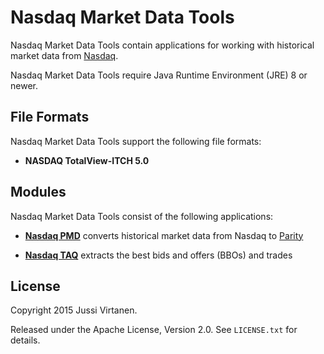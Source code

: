 Nasdaq Market Data Tools
========================

Nasdaq Market Data Tools contain applications for working with historical
market data from [Nasdaq][].

  [Nasdaq]: http://nasdaq.com

Nasdaq Market Data Tools require Java Runtime Environment (JRE) 8 or newer.


File Formats
------------

Nasdaq Market Data Tools support the following file formats:

- **NASDAQ TotalView-ITCH 5.0**


Modules
-------

Nasdaq Market Data Tools consist of the following applications:

- [**Nasdaq PMD**](applications/pmd) converts historical market data from
  Nasdaq to [Parity][]

- [**Nasdaq TAQ**](applications/taq) extracts the best bids and offers (BBOs)
  and trades

  [Parity]: https://github.com/paritytrading/parity


License
-------

Copyright 2015 Jussi Virtanen.

Released under the Apache License, Version 2.0. See `LICENSE.txt` for details.

